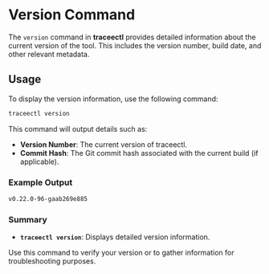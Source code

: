 # Version Command

The `version` command in **traceectl** provides detailed information about the current version of the tool. This includes the version number, build date, and other relevant metadata.

## Usage

To display the version information, use the following command:

``` bash
traceectl version
```

This command will output details such as:

- **Version Number**: The current version of traceectl.
- **Commit Hash**: The Git commit hash associated with the current build (if applicable).

### Example Output

``` bash
v0.22.0-96-gaab269e885
```

### Summary

- **`traceectl version`**: Displays detailed version information.

Use this command to verify your version or to gather information for troubleshooting purposes.
